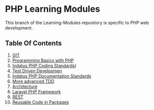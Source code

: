 # PHP Learning Modules


This branch of the Learning-Modules repository is specific to PHP web development.


## Table Of Contents

1.  [GIT](http://gitlab.indatus.com/training/learning-modules/blob/master/Module-01.md)
2.  [Programming Basics with PHP](http://gitlab.indatus.com/training/learning-modules/blob/master/Module-02.md)
3.  [Indatus PHP Coding Standards](http://gitlab.indatus.com/training/learning-modules/blob/master/Module-03.md))
4.  [Test Driven Developmen](http://gitlab.indatus.com/training/learning-modules/blob/master/Module-04.md)
5.  [Indatus PHP Documentation Standards](http://gitlab.indatus.com/training/learning-modules/blob/master/Module-05.md)
6.  [More advanced TDD](http://gitlab.indatus.com/training/learning-modules/blob/master/Module-06.md)
7.  [Architecture](http://gitlab.indatus.com/training/learning-modules/blob/master/Module-07.md)
8.  [Laravel PHP Framework](http://gitlab.indatus.com/training/learning-modules/blob/master/Module-08.md)
9.  [REST](http://gitlab.indatus.com/training/learning-modules/blob/master/Module-09.md)
10. [Reusable Code in Packages](http://gitlab.indatus.com/training/learning-modules/blob/master/Module-10.md)
